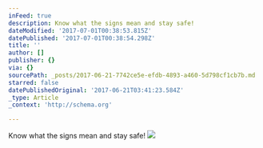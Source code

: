 ```yaml
---
inFeed: true
description: Know what the signs mean and stay safe!
dateModified: '2017-07-01T00:38:53.815Z'
datePublished: '2017-07-01T00:38:54.298Z'
title: ''
author: []
publisher: {}
via: {}
sourcePath: _posts/2017-06-21-7742ce5e-efdb-4893-a460-5d798cf1cb7b.md
starred: false
datePublishedOriginal: '2017-06-21T03:41:23.584Z'
_type: Article
_context: 'http://schema.org'

---
```

Know what the signs mean and stay safe!
![](https://the-grid-user-content.s3-us-west-2.amazonaws.com/0f0c2c77-4330-4083-bf1c-b4744e3d7756.jpg)